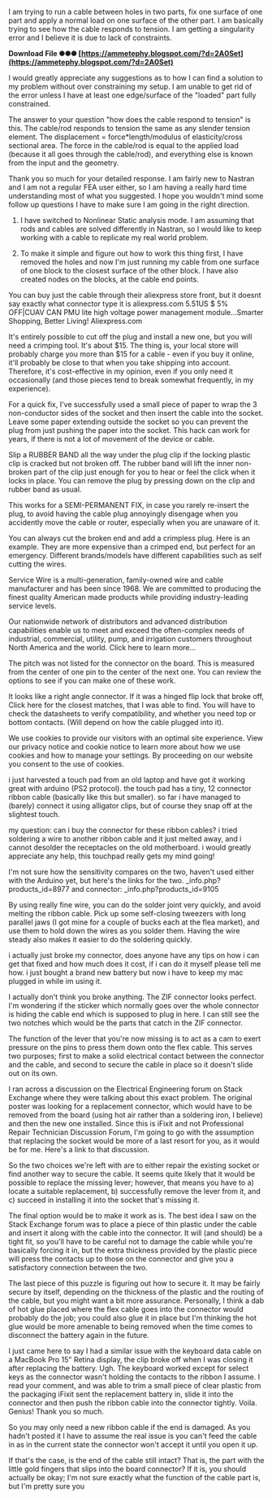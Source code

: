 
 
I am trying to run a cable between holes in two parts, fix one surface of one part and apply a normal load on one surface of the other part. I am basically trying to see how the cable responds to tension. I am getting a singularity error and I believe it is due to lack of constraints.
 
**Download File ✺✺✺ [https://ammetephy.blogspot.com/?d=2A0Set](https://ammetephy.blogspot.com/?d=2A0Set)**


 
I would greatly appreciate any suggestions as to how I can find a solution to my problem without over constraining my setup. I am unable to get rid of the error unless I have at least one edge/surface of the "loaded" part fully constrained.
 
The answer to your question "how does the cable respond to tension" is this. The cable/rod responds to tension the same as any slender tension element. The displacement = force\*length/modulus of elasticity/cross sectional area. The force in the cable/rod is equal to the applied load (because it all goes through the cable/rod), and everything else is known from the input and the geometry.
 
Thank you so much for your detailed response. I am fairly new to Nastran and I am not a regular FEA user either, so I am having a really hard time understanding most of what you suggested. I hope you wouldn't mind some follow up questions I have to make sure I am going in the right direction.

1) I have switched to Nonlinear Static analysis mode. I am assuming that rods and cables are solved differently in Nastran, so I would like to keep working with a cable to replicate my real world problem.
 
2) To make it simple and figure out how to work this thing first, I have removed the holes and now I'm just running my cable from one surface of one block to the closest surface of the other block. I have also created nodes on the blocks, at the cable end points.
 
You can buy just the cable through their aliexpress store front, but it doesnt say exactly what connector type it is
 aliexpress.com 5.51US $ 5% OFF|CUAV CAN PMU lite high voltage power management module...Smarter Shopping, Better Living! Aliexpress.com
 
It's entirely possible to cut off the plug and install a new one, but you will need a crimping tool. It's about $15. The thing is, your local store will probably charge you more than $15 for a cable - even if you buy it online, it'll probably be close to that when you take shipping into account. Therefore, it's cost-effective in my opinion, even if you only need it occasionally (and those pieces tend to break somewhat frequently, in my experience).
 
For a quick fix, I've successfully used a small piece of paper to wrap the 3 non-conductor sides of the socket and then insert the cable into the socket. Leave some paper extending outside the socket so you can prevent the plug from just pushing the paper into the socket. This hack can work for years, if there is not a lot of movement of the device or cable.
 
Slip a RUBBER BAND all the way under the plug clip if the locking plastic clip is cracked but not broken off. The rubber band will lift the inner non-broken part of the clip just enough for you to hear or feel the click when it locks in place. You can remove the plug by pressing down on the clip and rubber band as usual.
 
This works for a SEMI-PERMANENT FIX, in case you rarely re-insert the plug, to avoid having the cable plug annoyingly disengage when you accidently move the cable or router, especially when you are unaware of it.
 
You can always cut the broken end and add a crimpless plug. Here is an example. They are more expensive than a crimped end, but perfect for an emergency. Different brands/models have different capabilities such as self cutting the wires.
 
Service Wire is a multi-generation, family-owned wire and cable manufacturer and has been since 1968. We are committed to producing the finest quality American made products while providing industry-leading service levels.
 
Our nationwide network of distributors and advanced distribution capabilities enable us to meet and exceed the often-complex needs of industrial, commercial, utility, pump, and irrigation customers throughout North America and the world.
Click here to learn more...
 
The pitch was not listed for the connector on the board. This is measured from the center of one pin to the center of the next one. You can review the options to see if you can make one of these work.
 
It looks like a right angle connector. If it was a hinged flip lock that broke off, Click here for the closest matches, that I was able to find. You will have to check the datasheets to verify compatibility, and whether you need top or bottom contacts. (Will depend on how the cable plugged into it).
 
We use cookies to provide our visitors with an optimal site experience. View our privacy notice and cookie notice to learn more about how we use cookies and how to manage your settings. By proceeding on our website you consent to the use of cookies.
 
i just harvested a touch pad from an old laptop and have got it working great with arduino (PS2 protocol).
the touch pad has a tiny, 12 connector ribbon cable (basically like this but smaller).
so far i have managed to (barely) connect it using alligator clips, but of course they snap off at the slightest touch.
 
my question: can i buy the connector for these ribbon cables? i tried soldering a wire to another ribbon cable and it just melted away, and i cannot desolder the receptacles on the old motherboard. i would greatly appreciate any help, this touchpad really gets my mind going!
 
I'm not sure how the sensitivity compares on the two, haven't used either with the Arduino yet, but here's the links for the two.
 \_info.php?products\_id=8977
and connector:
 \_info.php?products\_id=9105
 
By using really fine wire, you can do the solder joint very quickly, and avoid melting the ribbon cable. Pick up some self-closing tweezers with long parallel jaws (I got mine for a couple of bucks each at the flea market), and use them to hold down the wires as you solder them. Having the wire steady also makes it easier to do the soldering quickly.
 
i actually just broke my connector, does anyone have any tips on how i can get that fixed and how much does it cost, if i can do it myself please tell me how. i just bought a brand new battery but now i have to keep my mac plugged in while im using it.
 
I actually don't think you broke anything. The ZIF connector looks perfect. I'm wondering if the sticker which normally goes over the whole connector is hiding the cable end which is supposed to plug in here. I can still see the two notches which would be the parts that catch in the ZIF connector.
 
The function of the lever that you're now missing is to act as a cam to exert pressure on the pins to press them down onto the flex cable. This serves two purposes; first to make a solid electrical contact between the connector and the cable, and second to secure the cable in place so it doesn't slide out on its own.
 
I ran across a discussion on the Electrical Engineering forum on Stack Exchange where they were talking about this exact problem. The original poster was looking for a replacement connector, which would have to be removed from the board (using hot air rather than a soldering iron, I believe) and then the new one installed. Since this is iFixit and not Professional Repair Technician Discussion Forum, I'm going to go with the assumption that replacing the socket would be more of a last resort for you, as it would be for me. Here's a link to that discussion.
 
So the two choices we're left with are to either repair the existing socket or find another way to secure the cable. It seems quite likely that it would be possible to replace the missing lever; however, that means you have to a) locate a suitable replacement, b) successfully remove the lever from it, and c) succeed in installing it into the socket that's missing it.
 
The final option would be to make it work as is. The best idea I saw on the Stack Exchange forum was to place a piece of thin plastic under the cable and insert it along with the cable into the connector. It will (and should) be a tight fit, so you'll have to be careful not to damage the cable while you're basically forcing it in, but the extra thickness provided by the plastic piece will press the contacts up to those on the connector and give you a satisfactory connection between the two.
 
The last piece of this puzzle is figuring out how to secure it. It may be fairly secure by itself, depending on the thickness of the plastic and the routing of the cable, but you might want a bit more assurance. Personally, I think a dab of hot glue placed where the flex cable goes into the connector would probably do the job; you could also glue it in place but I'm thinking the hot glue would be more amenable to being removed when the time comes to disconnect the battery again in the future.
 
I just came here to say I had a similar issue with the keyboard data cable on a MacBook Pro 15" Retina display, the clip broke off when I was closing it after replacing the battery. Ugh. The keyboard worked except for select keys as the connector wasn't holding the contacts to the ribbon I assume. I read your comment, and was able to trim a small piece of clear plastic from the packaging iFixit sent the replacement battery in, slide it into the connector and then push the ribbon cable into the connector tightly. Voila. Genius! Thank you so much.
 
So you may only need a new ribbon cable if the end is damaged. As you hadn't posted it I have to assume the real issue is you can't feed the cable in as in the current state the connector won't accept it until you open it up.
 
If that's the case, is the end of the cable still intact? That is, the part with the little gold fingers that slips into the board connector? If it is, you should actually be okay; I'm not sure exactly what the function of the cable part is, but I'm pretty sure you